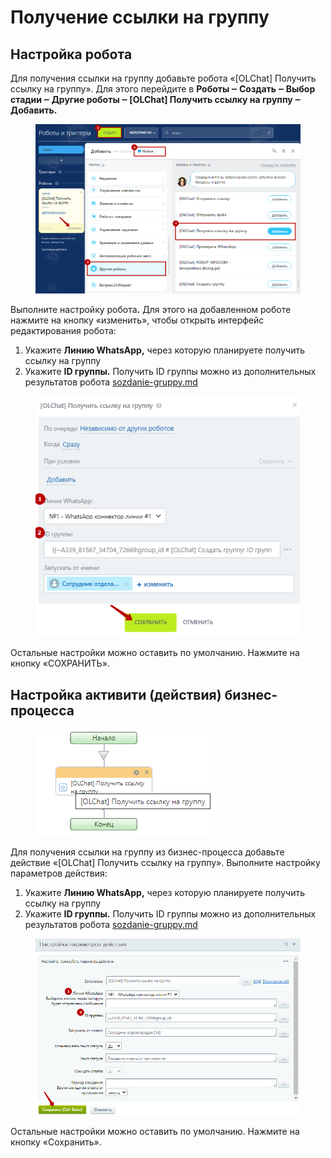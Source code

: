 # Получение ссылки на группу

## Настройка робота

Для получения ссылки на группу добавьте робота «\[OLChat] Получить ссылку на группу». Для этого перейдите в **Роботы ‒ Создать ‒ Выбор стадии ‒ Другие роботы ‒ \[OLChat] Получить ссылку на группу ‒ Добавить.**

<figure><img src="../../.gitbook/assets/image (1212).png" alt=""><figcaption></figcaption></figure>

Выполните настройку робот&#x430;**.** Для этого на добавленном роботе нажмите на кнопку «изменить», чтобы открыть интерфейс редактирования робота:

1. Укажите **Линию WhatsApp,** через которую планируете получить ссылку на группу
2. Укажите **ID группы.** Получить ID группы можно из дополнительных результатов робота [sozdanie-gruppy.md](sozdanie-gruppy.md "mention")

<figure><img src="../../.gitbook/assets/image (1213).png" alt=""><figcaption></figcaption></figure>

Остальные настройки можно оставить по умолчанию. Нажмите на кнопку «СОХРАНИТЬ».

## Настройка активити (действия) бизнес-процесса

<figure><img src="../../.gitbook/assets/image (1215).png" alt=""><figcaption></figcaption></figure>

Для получения ссылки на группу из бизнес-процесса добавьте действие «\[OLChat] Получить ссылку на группу». Выполните настройку параметров действия:

1. Укажите **Линию WhatsApp,** через которую планируете получить ссылку на группу
2. Укажите **ID группы.** Получить ID группы можно из дополнительных результатов робота [sozdanie-gruppy.md](sozdanie-gruppy.md "mention")

<figure><img src="../../.gitbook/assets/image (1214).png" alt=""><figcaption></figcaption></figure>

Остальные настройки можно оставить по умолчанию. Нажмите на кнопку «Сохранить».
